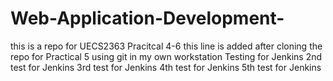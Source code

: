 # Web-Application-Development-
this is a repo for UECS2363 Pracitcal 4-6
this line is added after cloning the repo for Practical 5
using git in my own workstation
Testing for Jenkins
2nd test for Jenkins
3rd test for Jenkins
4th test for Jenkins
5th test for Jenkins